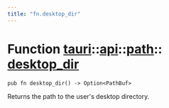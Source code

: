 ```yaml
---
title: "fn.desktop_dir"
---
```


# Function [tauri](/docs/api/rust/tauri/../../index.html)::​[api](/docs/api/rust/tauri/../index.html)::​[path](/docs/api/rust/tauri/index.html)::​[desktop_dir](/docs/api/rust/tauri/)

```
pub fn desktop_dir() -> Option<PathBuf>
```

Returns the path to the user's desktop directory.
